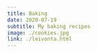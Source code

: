 ```yaml
---
title: Baking
date: 2020-07-19
subtitle: My baking recipes 
image: ./cookies.jpg
link: ./leivonta.html
---
```

